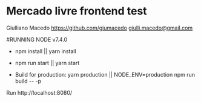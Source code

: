 # Mercado livre frontend test

Giulliano Macedo
https://github.com/giumacedo
giulli.macedo@gmail.com

#RUNNING
NODE v7.4.0

- npm install || yarn install
- npm run start || yarn start

- Build for production:
yarn production || NODE_ENV=production npm run build -- -p

Run http://localhost:8080/


